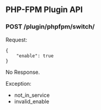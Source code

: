 ## PHP-FPM Plugin API

### POST /plugin/phpfpm/switch/

Request:

    {
        "enable": true
    }

No Response.

Exception:

* not_in_service
* invalid_enable
